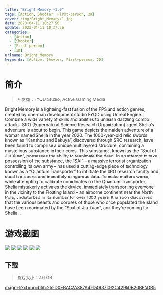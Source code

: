```yaml
---
title: "Bright Memory v1.0"
tags: [Action, Shooter, First-person, 3D]
cover: /img/Bright_Memory/1.jpg
date: 2023-04-11 10:27:56
update: 2023-04-11 10:27:56
categories: 
  - [Action]
  - [Shooter]
  - [First-person]
  - [3D]
urlname: Bright_Memory
keywords: [Action, Shooter, First-person, 3D]
---
```

# 简介

> 开发商：FYQD Studio, Active Gaming Media

Bright Memory is a lightning-fast fusion of the FPS and action genres, created by one-man development studio FYQD using Unreal Engine. Combine a wide variety of skills and abilities to unleash dazzling combo attacks. SRO (Supernatural Science Research Organization) agent Shelia’s adventure is about to begin.
This game depicts the maiden adventure of a woman named Shelia in the year 2020.
The 1000-year-old relic swords known as “Kanshou and Bakuya”, discovered through SRO research, have been found to comprise a unique multilayered structure, containing a mysterious substance in their cores. This substance, known as the “Soul of Jiu Xuan”, possesses the ability to reanimate the dead. In an attempt to take possession of the substance, the “SAI” – a massive terrorist organization controlling its own army – has used a cutting-edge piece of technology known as a “Quantum Transporter” to infiltrate the SRO research facility and steal top-secret and incredibly dangerous data. To make matters worse, while attempting to calibrate coordinates on the Quantum Transporter, Shelia mistakenly activates the device, immediately transporting everyone in the vicinity to the Floating Island – an airborne continent near the North Pole, undisturbed in its slumber for over 1000 years. It is soon discovered that the various beasts and corpses of those who once populated the island have been reanimated by the “Soul of Jiu Xuan”, and they’re coming for Shelia…

# 游戏截图

![](/img/Bright_Memory/2.jpg)
![](/img/Bright_Memory/3.jpg)
![](/img/Bright_Memory/4.jpg)
![](/img/Bright_Memory/5.jpg)
![](/img/Bright_Memory/6.jpg)
![](/img/Bright_Memory/7.jpg)


## 下载

> 游戏大小：2.6 GB

[magnet:?xt=urn:btih:259D0EBAC2A387A49D4937D92C42950B20BEADB5](magnet:?xt=urn:btih:259D0EBAC2A387A49D4937D92C42950B20BEADB5)
